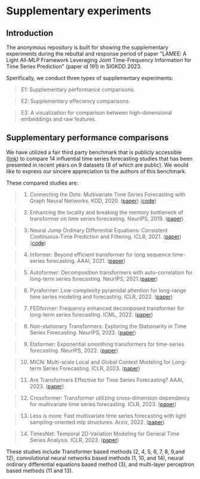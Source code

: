 # Supplementary experiments

## Introduction

The anonymous repository is built for showing the supplementary experiments during the 
rebuttal and response period of paper "LAMEE: A Light All-MLP Framework Leveraging Joint Time-Frequency Information for 
Time Series Prediction" (paper id 191) in SIGKDD 2023.

Sperifically, we conduct three types of supplementary experiments:
> E1: Supplementary performance comparisons.

> E2: Supplementary effeciency comparisons.

> E3: A visualization for comparison between high-dimensional embeddings and raw features.


## Supplementary performance comparisons

We have utilized a fair third party benchmark that is publicly accessible ([link](https://github.com/thuml/Time-Series-Library)) to compare 14 influential time series forecasting 
studies that has been presented in recent years on 9 datasets (8 of which are public). We would like to express our sincere appreciation to the 
authors of this benchmark.

These compared studies are:
> 1. Connecting the Dots: Multivariate Time Series Forecasting with Graph Neural Networks. KDD, 2020. ([paper](https://dl.acm.org/doi/abs/10.1145/3394486.3403118)) ([code](https://github.com/nnzhan/MTGNN))

> 2. Enhancing the locality and breaking the memory bottleneck of transformer on time series forecasting. NeurIPS, 2019. ([paper](https://arxiv.org/pdf/1907.00235.pdf))

> 3. Neural Jump Ordinary Differential Equations: Consistent Continuous-Time Prediction and Filtering. ICLR, 2021. ([paper](https://arxiv.org/pdf/2006.04727.pdf)) ([code](https://github.com/HerreraKrachTeichmann/NJODE))

> 4. Informer: Beyond efficient transformer for long sequence time-series forecasting. AAAI, 2021. ([paper](https://ojs.aaai.org/index.php/AAAI/article/view/17325))

> 5. Autoformer: Decomposition transformers with auto-correlation for long-term series forecasting. NeurIPS, 2021.([paper](https://arxiv.org/pdf/2106.13008.pdf))

> 6. Pyraformer: Low-complexity pyramidal attention for long-range time series modeling and forecasting. ICLR, 2022. ([paper](https://openreview.net/forum?id=0EXmFzUn5I))

> 7. FEDformer: Frequency enhanced decomposed transformer for long-term series forecasting. ICML, 2022. ([paper](https://arxiv.org/pdf/2201.12740.pdf))

> 8. Non-stationary Transformers: Exploring the Stationarity in Time Series Forecasting. NeurIPS, 2022. ([paper](https://openreview.net/forum?id=ucNDIDRNjjv))

> 9. Etsformer: Exponential smoothing transformers for time-series forecasting. NeurIPS, 2022. ([paper](https://openreview.net/forum?id=5m_3whfo483))

> 10. MICN: Multi-scale Local and Global Context Modeling for Long-term Series Forecasting. ICLR, 2023. ([paper](https://openreview.net/forum?id=zt53IDUR1U))

> 11. Are Transformers Effective for Time Series Forecasting? AAAI, 2023. ([paper](https://arxiv.org/abs/2205.13504))

> 12. Crossformer: Transformer utilizing cross-dimension dependency for multivariate time series forecasting. ICLR, 2023. ([paper](https://openreview.net/forum?id=vSVLM2j9eie))

> 13. Less is more: Fast multivariate time series forecasting with light sampling-oriented mlp structures. Arxiv, 2022. ([paper](https://arxiv.org/abs/2207.01186))

> 14. TimesNet: Temporal 2D-Variation Modeling for General Time Series Analysis. ICLR, 2023. ([paper](https://openreview.net/forum?id=ju_Uqw384Oq))


These studies include Transformer based methods (2, 4, 5, 6, 7, 8, 9,and 12), convolutional neural networks based methods (1, 10, and 14), 
neural ordinary differential equations based method (3), and multi-layer perceptron based methods (11 and 13). 



 
